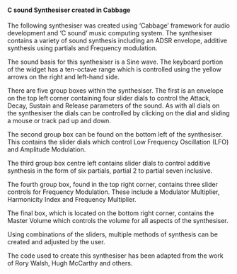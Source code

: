 
#### C sound Synthesiser created in Cabbage

The following synthesiser was created using ‘Cabbage’ framework for audio development and ‘C sound’ music computing system.  The synthesiser contains a variety of sound synthesis including an ADSR envelope, additive synthesis using partials and Frequency modulation. 

The sound basis for this synthesiser is a Sine wave.  The keyboard portion of the widget has a ten-octave range which is controlled using the yellow arrows on the right and left-hand side.  

There are five group boxes within the synthesiser. The first is an envelope on the top left corner containing four slider dials to control the Attack, Decay, Sustain and Release parameters of the sound.  As with all dials on the synthesiser the dials can be controlled by clicking on the dial and sliding a mouse or track pad up and down. 

The second group box can be found on the bottom left of the synthesiser.  This contains the slider dials which control Low Frequency Oscillation (LFO) and Amplitude Modulation.  

The third group box centre left contains slider dials to control additive synthesis in the form of six partials, partial 2 to partial seven inclusive.   

The fourth group box, found in the top right corner, contains three slider controls for Frequency Modulation.  These include a Modulator Multiplier, Harmonicity Index and Frequency Multiplier.  

The final box, which is located on the bottom right corner, contains the Master Volume which controls the volume for all aspects of the synthesiser. 

Using combinations of the sliders, multiple methods of synthesis can be created and adjusted by the user.  

The code used to create this synthesiser has been adapted from the work of Rory Walsh, Hugh McCarthy and others.  


